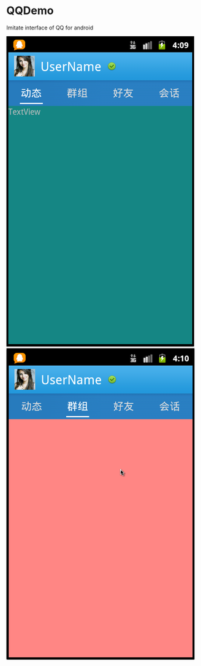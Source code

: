 QQDemo
======

Imitate interface of QQ for android

![Screenshot](https://github.com/avenwu/QQDemo/raw/master/qqdemo.png)
![Screenshot](https://github.com/avenwu/QQDemo/raw/master/qqdemo2.png)
